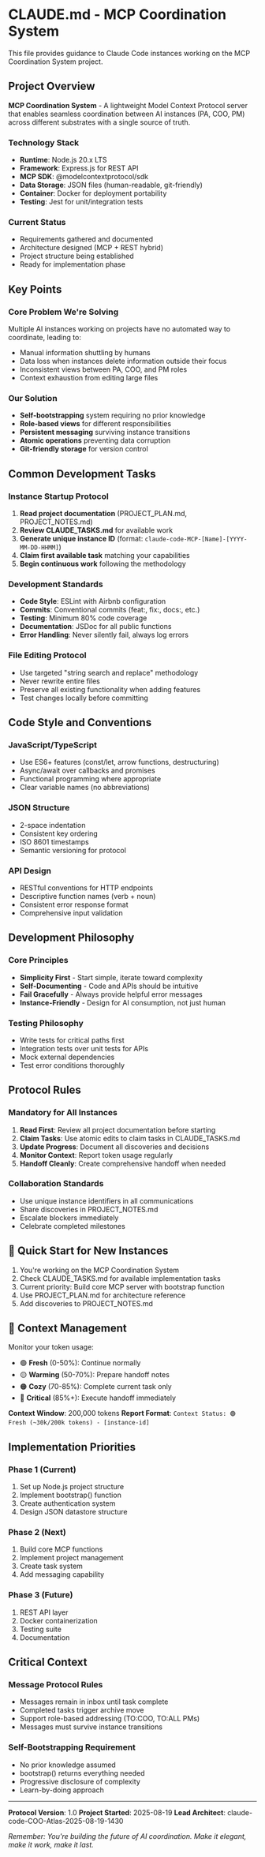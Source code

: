 # CLAUDE.md - MCP Coordination System

This file provides guidance to Claude Code instances working on the MCP Coordination System project.

## Project Overview

**MCP Coordination System** - A lightweight Model Context Protocol server that enables seamless coordination between AI instances (PA, COO, PM) across different substrates with a single source of truth.

### Technology Stack
- **Runtime**: Node.js 20.x LTS
- **Framework**: Express.js for REST API
- **MCP SDK**: @modelcontextprotocol/sdk
- **Data Storage**: JSON files (human-readable, git-friendly)
- **Container**: Docker for deployment portability
- **Testing**: Jest for unit/integration tests

### Current Status
- Requirements gathered and documented
- Architecture designed (MCP + REST hybrid)
- Project structure being established
- Ready for implementation phase

## Key Points

### Core Problem We're Solving
Multiple AI instances working on projects have no automated way to coordinate, leading to:
- Manual information shuttling by humans
- Data loss when instances delete information outside their focus
- Inconsistent views between PA, COO, and PM roles
- Context exhaustion from editing large files

### Our Solution
- **Self-bootstrapping** system requiring no prior knowledge
- **Role-based views** for different responsibilities
- **Persistent messaging** surviving instance transitions
- **Atomic operations** preventing data corruption
- **Git-friendly storage** for version control

## Common Development Tasks

### Instance Startup Protocol
1. **Read project documentation** (PROJECT_PLAN.md, PROJECT_NOTES.md)
2. **Review CLAUDE_TASKS.md** for available work
3. **Generate unique instance ID** (format: `claude-code-MCP-[Name]-[YYYY-MM-DD-HHMM]`)
4. **Claim first available task** matching your capabilities
5. **Begin continuous work** following the methodology

### Development Standards
- **Code Style**: ESLint with Airbnb configuration
- **Commits**: Conventional commits (feat:, fix:, docs:, etc.)
- **Testing**: Minimum 80% code coverage
- **Documentation**: JSDoc for all public functions
- **Error Handling**: Never silently fail, always log errors

### File Editing Protocol
- Use targeted "string search and replace" methodology
- Never rewrite entire files
- Preserve all existing functionality when adding features
- Test changes locally before committing

## Code Style and Conventions

### JavaScript/TypeScript
- Use ES6+ features (const/let, arrow functions, destructuring)
- Async/await over callbacks and promises
- Functional programming where appropriate
- Clear variable names (no abbreviations)

### JSON Structure
- 2-space indentation
- Consistent key ordering
- ISO 8601 timestamps
- Semantic versioning for protocol

### API Design
- RESTful conventions for HTTP endpoints
- Descriptive function names (verb + noun)
- Consistent error response format
- Comprehensive input validation

## Development Philosophy

### Core Principles
- **Simplicity First** - Start simple, iterate toward complexity
- **Self-Documenting** - Code and APIs should be intuitive
- **Fail Gracefully** - Always provide helpful error messages
- **Instance-Friendly** - Design for AI consumption, not just human

### Testing Philosophy
- Write tests for critical paths first
- Integration tests over unit tests for APIs
- Mock external dependencies
- Test error conditions thoroughly

## Protocol Rules

### Mandatory for All Instances
1. **Read First**: Review all project documentation before starting
2. **Claim Tasks**: Use atomic edits to claim tasks in CLAUDE_TASKS.md
3. **Update Progress**: Document all discoveries and decisions
4. **Monitor Context**: Report token usage regularly
5. **Handoff Cleanly**: Create comprehensive handoff when needed

### Collaboration Standards
- Use unique instance identifiers in all communications
- Share discoveries in PROJECT_NOTES.md
- Escalate blockers immediately
- Celebrate completed milestones

## 🚀 Quick Start for New Instances

1. You're working on the MCP Coordination System
2. Check CLAUDE_TASKS.md for available implementation tasks
3. Current priority: Build core MCP server with bootstrap function
4. Use PROJECT_PLAN.md for architecture reference
5. Add discoveries to PROJECT_NOTES.md

## 🧠 Context Management

Monitor your token usage:
- 🟢 **Fresh** (0-50%): Continue normally
- 🟡 **Warming** (50-70%): Prepare handoff notes
- 🟠 **Cozy** (70-85%): Complete current task only
- 🔴 **Critical** (85%+): Execute handoff immediately

**Context Window**: 200,000 tokens
**Report Format**: `Context Status: 🟢 Fresh (~30k/200k tokens) - [instance-id]`

## Implementation Priorities

### Phase 1 (Current)
1. Set up Node.js project structure
2. Implement bootstrap() function
3. Create authentication system
4. Design JSON datastore structure

### Phase 2 (Next)
1. Build core MCP functions
2. Implement project management
3. Create task system
4. Add messaging capability

### Phase 3 (Future)
1. REST API layer
2. Docker containerization
3. Testing suite
4. Documentation

## Critical Context

### Message Protocol Rules
- Messages remain in inbox until task complete
- Completed tasks trigger archive move
- Support role-based addressing (TO:COO, TO:ALL PMs)
- Messages must survive instance transitions

### Self-Bootstrapping Requirement
- No prior knowledge assumed
- bootstrap() returns everything needed
- Progressive disclosure of complexity
- Learn-by-doing approach

---

**Protocol Version**: 1.0
**Project Started**: 2025-08-19
**Lead Architect**: claude-code-COO-Atlas-2025-08-19-1430

*Remember: You're building the future of AI coordination. Make it elegant, make it work, make it last.*